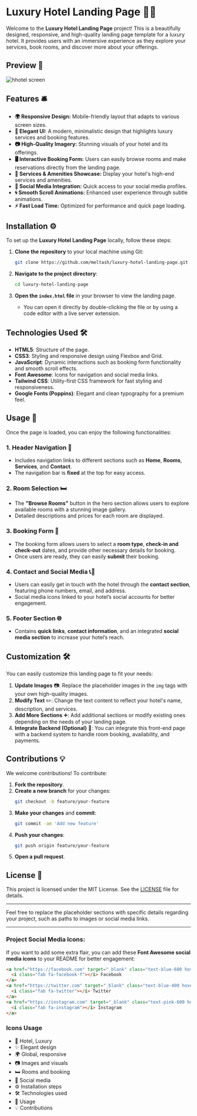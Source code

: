 # **Luxury Hotel Landing Page** 🏨✨

Welcome to the **Luxury Hotel Landing Page** project! This is a beautifully designed, responsive, and high-quality landing page template for a luxury hotel. It provides users with an immersive experience as they explore your services, book rooms, and discover more about your offerings.

## **Preview** 📸
![hhotel screen](https://github.com/user-attachments/assets/26c0996b-fdd7-4772-b4ed-34151c33b111)



## **Features** 🛎️

- **🌍 Responsive Design:** Mobile-friendly layout that adapts to various screen sizes.
- **🎨 Elegant UI:** A modern, minimalistic design that highlights luxury services and booking features.
- **📷 High-Quality Imagery:** Stunning visuals of your hotel and its offerings.
- **🖥️ Interactive Booking Form:** Users can easily browse rooms and make reservations directly from the landing page.
- **💼 Services & Amenities Showcase:** Display your hotel's high-end services and amenities.
- **📱 Social Media Integration:** Quick access to your social media profiles.
- **🌀 Smooth Scroll Animations:** Enhanced user experience through subtle animations.
- **⚡ Fast Load Time:** Optimized for performance and quick page loading.

## **Installation** ⚙️

To set up the **Luxury Hotel Landing Page** locally, follow these steps:

1. **Clone the repository** to your local machine using Git:
   ```bash
   git clone https://github.com/meltash/luxury-hotel-landing-page.git
   ```

2. **Navigate to the project directory**:
   ```bash
   cd luxury-hotel-landing-page
   ```

3. **Open the `index.html` file** in your browser to view the landing page.
   - You can open it directly by double-clicking the file or by using a code editor with a live server extension.

## **Technologies Used** 🛠️

- **HTML5**: Structure of the page.
- **CSS3**: Styling and responsive design using Flexbox and Grid.
- **JavaScript**: Dynamic interactions such as booking form functionality and smooth scroll effects.
- **Font Awesome**: Icons for navigation and social media links.
- **Tailwind CSS**: Utility-first CSS framework for fast styling and responsiveness.
- **Google Fonts (Poppins)**: Elegant and clean typography for a premium feel.

## **Usage** 🚀

Once the page is loaded, you can enjoy the following functionalities:

### 1. **Header Navigation** 🧭
- Includes navigation links to different sections such as **Home**, **Rooms**, **Services**, and **Contact**.
- The navigation bar is **fixed** at the top for easy access.

### 2. **Room Selection** 🛏️
- The **"Browse Rooms"** button in the hero section allows users to explore available rooms with a stunning image gallery.
- Detailed descriptions and prices for each room are displayed.

### 3. **Booking Form** 📝
- The booking form allows users to select a **room type**, **check-in and check-out** dates, and provide other necessary details for booking.
- Once users are ready, they can easily **submit** their booking.

### 4. **Contact and Social Media** 📞📱
- Users can easily get in touch with the hotel through the **contact section**, featuring phone numbers, email, and address.
- Social media icons linked to your hotel’s social accounts for better engagement.

### 5. **Footer Section** 🌐
- Contains **quick links**, **contact information**, and an integrated **social media section** to increase your hotel’s reach.

## **Customization** 🛠️

You can easily customize this landing page to fit your needs:

1. **Update Images** 📷: Replace the placeholder images in the `img` tags with your own high-quality images.
2. **Modify Text** ✏️: Change the text content to reflect your hotel's name, description, and services.
3. **Add More Sections** ➕: Add additional sections or modify existing ones depending on the needs of your landing page.
4. **Integrate Backend (Optional)** 🔌: You can integrate this front-end page with a backend system to handle room booking, availability, and payments.

## **Contributions** 💡

We welcome contributions! To contribute:

1. **Fork the repository**.
2. **Create a new branch** for your changes:
   ```bash
   git checkout -b feature/your-feature
   ```
3. **Make your changes** and **commit**:
   ```bash
   git commit -am 'Add new feature'
   ```
4. **Push your changes**:
   ```bash
   git push origin feature/your-feature
   ```
5. **Open a pull request**.

## **License** 📜

This project is licensed under the MIT License. See the [LICENSE](LICENSE) file for details.

---

Feel free to replace the placeholder sections with specific details regarding your project, such as paths to images or social media links.

---

### **Project Social Media Icons:**
If you want to add some extra flair, you can add these **Font Awesome social media icons** to your README for better engagement:

```html
<a href="https://facebook.com" target="_blank" class="text-blue-600 hover:text-blue-800">
  <i class="fab fa-facebook-f"></i> Facebook
</a>
<a href="https://twitter.com" target="_blank" class="text-blue-400 hover:text-blue-600">
  <i class="fab fa-twitter"></i> Twitter
</a>
<a href="https://instagram.com" target="_blank" class="text-pink-600 hover:text-pink-800">
  <i class="fab fa-instagram"></i> Instagram
</a>
```

### **Icons Usage**

- 🏨 Hotel, Luxury
- ✨ Elegant design
- 🌍 Global, responsive
- 📷 Images and visuals
- 🛏️ Rooms and booking
- 📱 Social media
- ⚙️ Installation steps
- 🛠️ Technologies used
- 🚀 Usage
- 💡 Contributions
